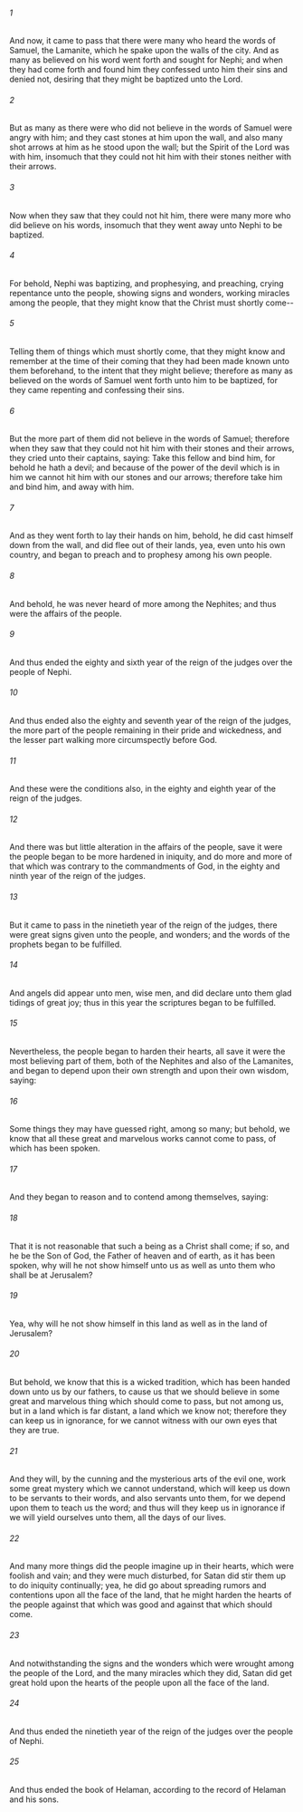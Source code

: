 ###### 1
And now, it came to pass that there were many who heard the words of Samuel, the Lamanite, which he spake upon the walls of the city. And as many as believed on his word went forth and sought for Nephi; and when they had come forth and found him they confessed unto him their sins and denied not, desiring that they might be baptized unto the Lord.

###### 2
But as many as there were who did not believe in the words of Samuel were angry with him; and they cast stones at him upon the wall, and also many shot arrows at him as he stood upon the wall; but the Spirit of the Lord was with him, insomuch that they could not hit him with their stones neither with their arrows.

###### 3
Now when they saw that they could not hit him, there were many more who did believe on his words, insomuch that they went away unto Nephi to be baptized.

###### 4
For behold, Nephi was baptizing, and prophesying, and preaching, crying repentance unto the people, showing signs and wonders, working miracles among the people, that they might know that the Christ must shortly come--

###### 5
Telling them of things which must shortly come, that they might know and remember at the time of their coming that they had been made known unto them beforehand, to the intent that they might believe; therefore as many as believed on the words of Samuel went forth unto him to be baptized, for they came repenting and confessing their sins.

###### 6
But the more part of them did not believe in the words of Samuel; therefore when they saw that they could not hit him with their stones and their arrows, they cried unto their captains, saying: Take this fellow and bind him, for behold he hath a devil; and because of the power of the devil which is in him we cannot hit him with our stones and our arrows; therefore take him and bind him, and away with him.

###### 7
And as they went forth to lay their hands on him, behold, he did cast himself down from the wall, and did flee out of their lands, yea, even unto his own country, and began to preach and to prophesy among his own people.

###### 8
And behold, he was never heard of more among the Nephites; and thus were the affairs of the people.

###### 9
And thus ended the eighty and sixth year of the reign of the judges over the people of Nephi.

###### 10
And thus ended also the eighty and seventh year of the reign of the judges, the more part of the people remaining in their pride and wickedness, and the lesser part walking more circumspectly before God.

###### 11
And these were the conditions also, in the eighty and eighth year of the reign of the judges.

###### 12
And there was but little alteration in the affairs of the people, save it were the people began to be more hardened in iniquity, and do more and more of that which was contrary to the commandments of God, in the eighty and ninth year of the reign of the judges.

###### 13
But it came to pass in the ninetieth year of the reign of the judges, there were great signs given unto the people, and wonders; and the words of the prophets began to be fulfilled.

###### 14
And angels did appear unto men, wise men, and did declare unto them glad tidings of great joy; thus in this year the scriptures began to be fulfilled.

###### 15
Nevertheless, the people began to harden their hearts, all save it were the most believing part of them, both of the Nephites and also of the Lamanites, and began to depend upon their own strength and upon their own wisdom, saying:

###### 16
Some things they may have guessed right, among so many; but behold, we know that all these great and marvelous works cannot come to pass, of which has been spoken.

###### 17
And they began to reason and to contend among themselves, saying:

###### 18
That it is not reasonable that such a being as a Christ shall come; if so, and he be the Son of God, the Father of heaven and of earth, as it has been spoken, why will he not show himself unto us as well as unto them who shall be at Jerusalem?

###### 19
Yea, why will he not show himself in this land as well as in the land of Jerusalem?

###### 20
But behold, we know that this is a wicked tradition, which has been handed down unto us by our fathers, to cause us that we should believe in some great and marvelous thing which should come to pass, but not among us, but in a land which is far distant, a land which we know not; therefore they can keep us in ignorance, for we cannot witness with our own eyes that they are true.

###### 21
And they will, by the cunning and the mysterious arts of the evil one, work some great mystery which we cannot understand, which will keep us down to be servants to their words, and also servants unto them, for we depend upon them to teach us the word; and thus will they keep us in ignorance if we will yield ourselves unto them, all the days of our lives.

###### 22
And many more things did the people imagine up in their hearts, which were foolish and vain; and they were much disturbed, for Satan did stir them up to do iniquity continually; yea, he did go about spreading rumors and contentions upon all the face of the land, that he might harden the hearts of the people against that which was good and against that which should come.

###### 23
And notwithstanding the signs and the wonders which were wrought among the people of the Lord, and the many miracles which they did, Satan did get great hold upon the hearts of the people upon all the face of the land.

###### 24
And thus ended the ninetieth year of the reign of the judges over the people of Nephi.

###### 25
And thus ended the book of Helaman, according to the record of Helaman and his sons.

